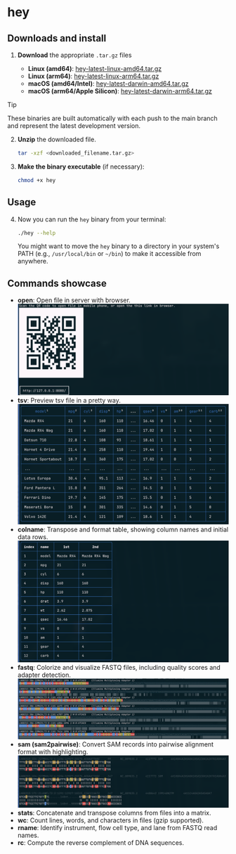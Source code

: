 # hey

## Downloads and install

1.  **Download** the appropriate `.tar.gz` files

    - **Linux (amd64)**: [hey-latest-linux-amd64.tar.gz](https://github.com/y9c/hey/releases/download/latest/hey-latest-linux-amd64.tar.gz)
    - **Linux (arm64)**: [hey-latest-linux-arm64.tar.gz](https://github.com/y9c/hey/releases/download/latest/hey-latest-linux-arm64.tar.gz)
    - **macOS (amd64/Intel)**: [hey-latest-darwin-amd64.tar.gz](https://github.com/y9c/hey/releases/download/latest/hey-latest-darwin-amd64.tar.gz)
    - **macOS (arm64/Apple Silicon)**: [hey-latest-darwin-arm64.tar.gz](https://github.com/y9c/hey/releases/download/latest/hey-latest-darwin-arm64.tar.gz)

> [!TIP]
> These binaries are built automatically with each push to the main branch and represent the latest development version.

2.  **Unzip** the downloaded file.

    ```bash
    tar -xzf <downloaded_filename.tar.gz>
    ```

3.  **Make the binary executable** (if necessary):

    ```bash
    chmod +x hey
    ```

## Usage

4.  Now you can run the `hey` binary from your terminal:

    ```bash
    ./hey --help
    ```

    You might want to move the `hey` binary to a directory in your system's PATH (e.g., `/usr/local/bin` or `~/bin`) to make it accessible from anywhere.

## Commands showcase

- **open**: Open file in server with browser.
  ![](./docs/preview_open.png)
- **tsv**: Preview tsv file in a pretty way.
  ![](./docs/preview_tsv.png)
- **colname**: Transpose and format table, showing column names and initial data rows.
  ![](./docs/preview_colname.png)
- **fastq**: Colorize and visualize FASTQ files, including quality scores and adapter detection.
  ![](./docs/preview_fastq.png)
- **sam (sam2pairwise)**: Convert SAM records into pairwise alignment format with highlighting.
  ![](./docs/preview_sam2pairwise.png)
- **stats**: Concatenate and transpose columns from files into a matrix.
- **wc**: Count lines, words, and characters in files (gzip supported).
- **rname**: Identify instrument, flow cell type, and lane from FASTQ read names.
- **rc**: Compute the reverse complement of DNA sequences.
